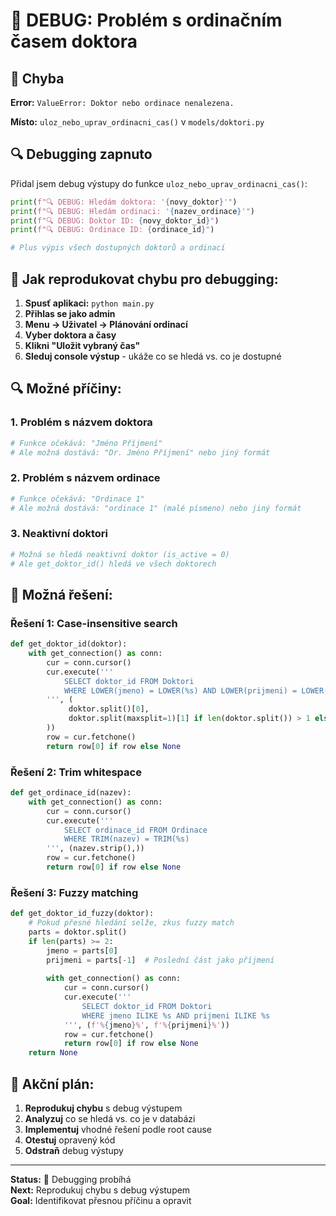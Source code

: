 # 🔧 DEBUG: Problém s ordinačním časem doktora

## 🐛 Chyba

**Error:** `ValueError: Doktor nebo ordinace nenalezena.`

**Místo:** `uloz_nebo_uprav_ordinacni_cas()` v `models/doktori.py`

## 🔍 Debugging zapnuto

Přidal jsem debug výstupy do funkce `uloz_nebo_uprav_ordinacni_cas()`:

```python
print(f"🔍 DEBUG: Hledám doktora: '{novy_doktor}'")
print(f"🔍 DEBUG: Hledám ordinaci: '{nazev_ordinace}'")
print(f"🔍 DEBUG: Doktor ID: {novy_doktor_id}")
print(f"🔍 DEBUG: Ordinace ID: {ordinace_id}")

# Plus výpis všech dostupných doktorů a ordinací
```

## 🎯 Jak reprodukovat chybu pro debugging:

1. **Spusť aplikaci:** `python main.py`
2. **Přihlas se jako admin**
3. **Menu → Uživatel → Plánování ordinací**
4. **Vyber doktora a časy**
5. **Klikni "Uložit vybraný čas"**
6. **Sleduj console výstup** - ukáže co se hledá vs. co je dostupné

## 🔍 Možné příčiny:

### 1. Problém s názvem doktora
```python
# Funkce očekává: "Jméno Příjmení"
# Ale možná dostává: "Dr. Jméno Příjmení" nebo jiný formát
```

### 2. Problém s názvem ordinace  
```python
# Funkce očekává: "Ordinace 1"
# Ale možná dostává: "ordinace 1" (malé písmeno) nebo jiný formát
```

### 3. Neaktivní doktori
```python
# Možná se hledá neaktivní doktor (is_active = 0)
# Ale get_doktor_id() hledá ve všech doktorech
```

## 🔧 Možná řešení:

### Řešení 1: Case-insensitive search
```python
def get_doktor_id(doktor):
    with get_connection() as conn:
        cur = conn.cursor()
        cur.execute('''
            SELECT doktor_id FROM Doktori
            WHERE LOWER(jmeno) = LOWER(%s) AND LOWER(prijmeni) = LOWER(%s)
        ''', (
             doktor.split()[0],
             doktor.split(maxsplit=1)[1] if len(doktor.split()) > 1 else "",
        ))
        row = cur.fetchone()
        return row[0] if row else None
```

### Řešení 2: Trim whitespace
```python
def get_ordinace_id(nazev):
    with get_connection() as conn:
        cur = conn.cursor()
        cur.execute('''
            SELECT ordinace_id FROM Ordinace
            WHERE TRIM(nazev) = TRIM(%s)
        ''', (nazev.strip(),))
        row = cur.fetchone()
        return row[0] if row else None
```

### Řešení 3: Fuzzy matching
```python
def get_doktor_id_fuzzy(doktor):
    # Pokud přesné hledání selže, zkus fuzzy match
    parts = doktor.split()
    if len(parts) >= 2:
        jmeno = parts[0]
        prijmeni = parts[-1]  # Poslední část jako příjmení
        
        with get_connection() as conn:
            cur = conn.cursor()
            cur.execute('''
                SELECT doktor_id FROM Doktori
                WHERE jmeno ILIKE %s AND prijmeni ILIKE %s
            ''', (f'%{jmeno}%', f'%{prijmeni}%'))
            row = cur.fetchone()
            return row[0] if row else None
    return None
```

## 📝 Akční plán:

1. **Reprodukuj chybu** s debug výstupem
2. **Analyzuj** co se hledá vs. co je v databázi
3. **Implementuj** vhodné řešení podle root cause
4. **Otestuj** opravený kód
5. **Odstraň** debug výstupy

---

**Status:** 🔄 Debugging probíhá  
**Next:** Reprodukuj chybu s debug výstupem  
**Goal:** Identifikovat přesnou příčinu a opravit
